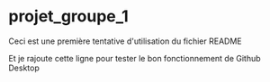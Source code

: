 # projet_groupe_1

Ceci est une première tentative d'utilisation du fichier README

Et je rajoute cette ligne pour tester le bon fonctionnement de Github Desktop
